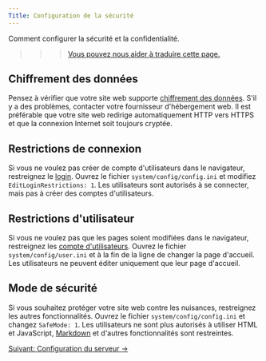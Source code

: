```yaml
---
Title: Configuration de la sécurité
---
```

Comment configurer la sécurité et la confidentialité.

>>> [Vous pouvez nous aider à traduire cette page.](https://github.com/datenstrom/yellow-developers/blob/master/content/3-fr/4-help/security-configuration.md)

## Chiffrement des données

Pensez à vérifier que votre site web supporte [chiffrement des données](https://www.ssllabs.com/ssltest/). S'il y a des problèmes, contacter votre fournisseur d'hébergement web. Il est préférable que votre site web redirige automatiquement HTTP vers HTTPS et que la connexion Internet soit toujours cryptée.

## Restrictions de connexion

Si vous ne voulez pas créer de compte d'utilisateurs dans le navigateur, restreignez le [login](https://github.com/datenstrom/yellow-plugins/tree/master/edit). Ouvrez le fichier `system/config/config.ini` et modifiez `EditLoginRestrictions: 1`. Les utilisateurs sont autorisés à se connecter, mais pas à créer des comptes d'utilisateurs.

## Restrictions d'utilisateur

Si vous ne voulez pas que les pages soient modifiées dans le navigateur, restreignez les [compte d'utilisateurs](adjusting-system#comptes-d-utilisateurs). Ouvrez le fichier `system/config/user.ini` et à la fin de la ligne de changer la page d'accueil. Les utilisateurs ne peuvent éditer uniquement que leur page d'accueil.

## Mode de sécurité

Si vous souhaitez protéger votre site web contre les nuisances, restreignez les autres fonctionnalités. Ouvrez le fichier `system/config/config.ini` et changez `SafeMode: 1`. Les utilisateurs ne sont plus autorisés à utiliser HTML et JavaScript, [Markdown](markdown-cheat-sheet) et d'autres fonctionnalités sont restreintes.

[Suivant: Configuration du serveur →](server-configuration)